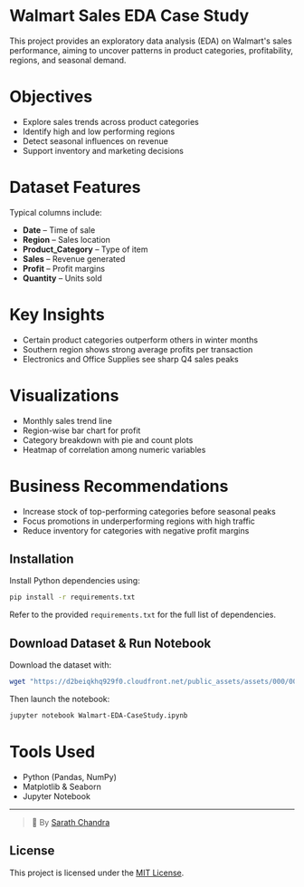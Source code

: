 # Walmart Sales EDA Case Study

This project provides an exploratory data analysis (EDA) on Walmart's sales performance, aiming to uncover patterns in product categories, profitability, regions, and seasonal demand.

# Objectives

- Explore sales trends across product categories
- Identify high and low performing regions
- Detect seasonal influences on revenue
- Support inventory and marketing decisions

# Dataset Features

Typical columns include:
- **Date** – Time of sale  
- **Region** – Sales location  
- **Product_Category** – Type of item  
- **Sales** – Revenue generated  
- **Profit** – Profit margins  
- **Quantity** – Units sold

# Key Insights

- Certain product categories outperform others in winter months
- Southern region shows strong average profits per transaction
- Electronics and Office Supplies see sharp Q4 sales peaks

# Visualizations

- Monthly sales trend line
- Region-wise bar chart for profit
- Category breakdown with pie and count plots
- Heatmap of correlation among numeric variables

# Business Recommendations

- Increase stock of top-performing categories before seasonal peaks
- Focus promotions in underperforming regions with high traffic
- Reduce inventory for categories with negative profit margins

## Installation

Install Python dependencies using:

```bash
pip install -r requirements.txt
```

Refer to the provided `requirements.txt` for the full list of dependencies.

## Download Dataset & Run Notebook

Download the dataset with:

```bash
wget "https://d2beiqkhq929f0.cloudfront.net/public_assets/assets/000/001/293/original/walmart_data.csv?1641285094" -O walmart.csv
```

Then launch the notebook:

```bash
jupyter notebook Walmart-EDA-CaseStudy.ipynb
```


# Tools Used

- Python (Pandas, NumPy)
- Matplotlib & Seaborn
- Jupyter Notebook

---

> 👤 By [Sarath Chandra](https://github.com/Sarathchandrrra)

## License

This project is licensed under the [MIT License](LICENSE).
